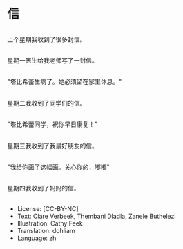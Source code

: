 # 信

##
上个星期我收到了很多封信。

##
星期一医生给我老师写了一封信。

##
"塔比希蕾生病了。她必须留在家里休息。"

##
星期二我收到了同学们的信。

##
"塔比希蕾同学，祝你早日康复！"

##
星期三我收到了我最好朋友的信。

##
"我给你画了这幅画。关心你的，嘟嘟"

##
星期四我收到了妈妈的信。

##
* License: [CC-BY-NC]
* Text: Clare Verbeek, Thembani Dladla, Zanele Buthelezi
* Illustration: Cathy Feek
* Translation: dohliam
* Language: zh
